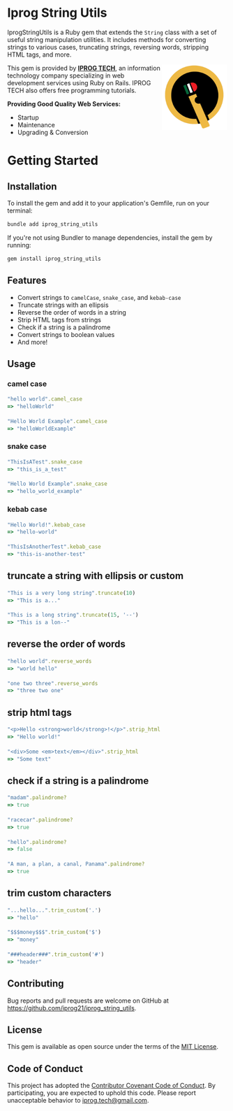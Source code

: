 # Iprog String Utils

IprogStringUtils is a Ruby gem that extends the `String` class with a set of useful string manipulation utilities. It includes methods for converting strings to various cases, truncating strings, reversing words, stripping HTML tags, and more.

 <img src="https://github.com/iprog21/iprog_export_model_to_xlsx/blob/main/iprog-logo.png" width="150" alt="IPROG TECH" align="right" />

 This gem is provided by [**IPROG TECH**](https://www.iprog.tech/), an information technology company specializing in web development services using Ruby on Rails. IPROG TECH also offers free programming tutorials.

**Providing Good Quality Web Services:**
- Startup
- Maintenance
- Upgrading & Conversion

# Getting Started

## Installation
To install the gem and add it to your application's Gemfile, run on your terminal:

```bash
bundle add iprog_string_utils
```

If you're not using Bundler to manage dependencies, install the gem by running:

```bash
gem install iprog_string_utils
```

## Features

- Convert strings to `camelCase`, `snake_case`, and `kebab-case`
- Truncate strings with an ellipsis
- Reverse the order of words in a string
- Strip HTML tags from strings
- Check if a string is a palindrome
- Convert strings to boolean values
- And more!

## Usage
 ### camel case
 ```ruby
 "hello world".camel_case
 => "helloWorld"

 "Hello World Example".camel_case
 => "helloWorldExample"
 ```

### snake case
```ruby
"ThisIsATest".snake_case
=> "this_is_a_test"

"Hello World Example".snake_case
=> "hello_world_example"
```

### kebab case
```ruby
"Hello World!".kebab_case
=> "hello-world"

"ThisIsAnotherTest".kebab_case
=> "this-is-another-test"
```

## truncate a string with ellipsis or custom
```ruby
"This is a very long string".truncate(10)
=> "This is a..."

"This is a long string".truncate(15, '--')
=> "This is a lon--"
```

## reverse the order of words
```ruby
"hello world".reverse_words
=> "world hello"

"one two three".reverse_words
=> "three two one"
```

## strip html tags
```ruby
"<p>Hello <strong>world</strong>!</p>".strip_html
=> "Hello world!"

"<div>Some <em>text</em></div>".strip_html
=> "Some text"
```

## check if a string is a palindrome
```ruby
"madam".palindrome?
=> true

"racecar".palindrome?
=> true

"hello".palindrome?
=> false

"A man, a plan, a canal, Panama".palindrome?
=> true
```

## trim custom characters
```ruby
"...hello...".trim_custom('.')
=> "hello"

"$$$money$$$".trim_custom('$')
=> "money"

"###header###".trim_custom('#')
=> "header"
```

## Contributing
Bug reports and pull requests are welcome on GitHub at https://github.com/iprog21/iprog_string_utils.

## License
This gem is available as open source under the terms of the [MIT License](https://opensource.org/licenses/MIT).

## Code of Conduct
This project has adopted the [Contributor Covenant Code of Conduct](./CODE_OF_CONDUCT.md). By participating, you are expected to uphold this code. Please report unacceptable behavior to iprog.tech@gmail.com.
